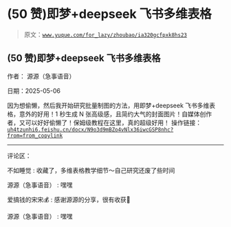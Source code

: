 # (50 赞)即梦+deepseek 飞书多维表格

> 原文：[`www.yuque.com/for_lazy/zhoubao/ia320gcfpxk8hs23`](https://www.yuque.com/for_lazy/zhoubao/ia320gcfpxk8hs23)

## (50 赞)即梦+deepseek 飞书多维表格

作者： 源源（急事语音）

日期：2025-05-06

因为想偷懒，然后我开始研究批量制图的方法，用即梦+deepseek 飞书多维表格，意外的好用！1 秒生成 N 张高级感，且简约大气的封面图片！自媒体创作者，又可以好好偷懒了！保姆级教程在这里，真的超级好用！
操作链接：[`uh4tzunhi6.feishu.cn/docx/N9o3d9mBZo4vNlx36iwcGSP8nhc?from=from_copylink`](https://uh4tzunhi6.feishu.cn/docx/N9o3d9mBZo4vNlx36iwcGSP8nhc?from=from_copylink)

* * *

评论区：

不如睡觉 : 收藏了，多维表格教学细节～自己研究还废了些时间

源源（急事语音） : 嘿嘿

爱搞钱的宋宋💰 : 感谢源源的分享，很有收获🥰

源源（急事语音） : 嘿嘿